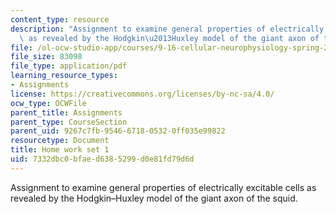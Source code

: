 ```yaml
---
content_type: resource
description: "Assignment to examine general properties of electrically excitable cells\
  \ as revealed by the Hodgkin\u2013Huxley model of the giant axon of the squid. "
file: /ol-ocw-studio-app/courses/9-16-cellular-neurophysiology-spring-2002/7332dbc0bfaed6385299d0e81fd79d6d_problem_set_1.pdf
file_size: 83098
file_type: application/pdf
learning_resource_types:
- Assignments
license: https://creativecommons.org/licenses/by-nc-sa/4.0/
ocw_type: OCWFile
parent_title: Assignments
parent_type: CourseSection
parent_uid: 9267c7fb-9546-6718-0532-0ff035e99822
resourcetype: Document
title: Home work set 1
uid: 7332dbc0-bfae-d638-5299-d0e81fd79d6d
---
```

Assignment to examine general properties of electrically excitable cells as revealed by the Hodgkin–Huxley model of the giant axon of the squid. 